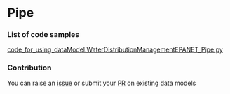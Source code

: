 # Pipe

### List of code samples 

<!-- 50-List of code -->

<!-- [code entry](link) -->
[code_for_using_dataModel.WaterDistributionManagementEPANET_Pipe.py](https://github.com/smart-data-models/dataModel.WaterDistributionManagementEPANET/blob/master/Pipe/code/code_for_using_dataModel.WaterDistributionManagementEPANET_Pipe.py)


<!-- /50-List of code -->

### Contribution
You can raise an [issue](https://github.com/smart-data-models/dataModel.WaterDistributionManagementEPANET/issues) or submit your [PR](https://github.com/smart-data-models/dataModel.WaterDistributionManagementEPANET/pulls) on existing data models
